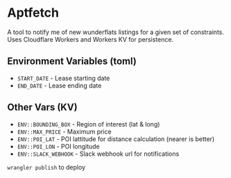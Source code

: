 # Aptfetch

A tool to notify me of new wunderflats listings for a given set of constraints. Uses Cloudflare Workers and Workers KV for persistence.

## Environment Variables (toml)

* `START_DATE` - Lease starting date
* `END_DATE` - Lease ending date


## Other Vars (KV)

* `ENV::BOUNDING_BOX` - Region of interest (lat & long)
* `ENV::MAX_PRICE` - Maximum price
* `ENV::POI_LAT` - POI lattitude for distance calculation (nearer is better)
* `ENV::POI_LON` - POI longitude
* `ENV::SLACK_WEBHOOK` - Slack webhook url for notifications


`wrangler publish` to deploy